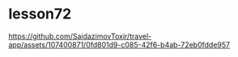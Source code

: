 # lesson72




https://github.com/SaidazimovToxir/travel-app/assets/107400871/0fd801d9-c085-42f6-b4ab-72eb0fdde957

